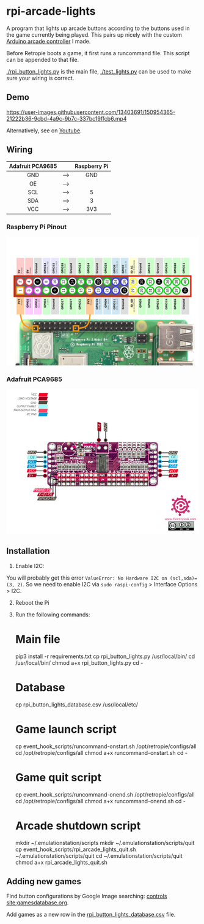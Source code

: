 # rpi-arcade-lights

A program that lights up arcade buttons according to the buttons used in the game currently being played. This pairs up nicely with the custom [Arduino arcade controller](https://github.com/IgniparousTempest/rpi-arcade-controller-pro-micro) I made.

Before Retropie boots a game, it first runs a runcommand file. This script can be appended to that file.

[./rpi_button_lights.py](./rpi_button_lights.py) is the main file, [./test_lights.py](./test_lights.py) can be used to make sure your wiring is correct.

## Demo

https://user-images.githubusercontent.com/13403691/150954365-21222b36-9cbd-4a9c-9b7c-337bc19ffcb6.mp4

Alternatively, see on [Youtube](https://www.youtube.com/watch?v=wDSLc2lCGLs).


## Wiring

Adafruit PCA9685   |     |  Raspberry Pi
:-----------------:|:---:|:---------------:
GND                | --> | GND
OE                 | --> | 
SCL                | --> | 5
SDA                | --> | 3
VCC                | --> | 3V3

### Raspberry Pi Pinout

![](docs/Raspberry-Pi-GPIO-Header-with-Photo.png)

### Adafruit PCA9685

![](docs/PCA9685-Pinout.jpg)

## Installation

1. Enable I2C:

You will probably get this error `ValueError: No Hardware I2C on (scl,sda)=(3, 2)`. So we need to enable I2C via `sudo raspi-config` > Interface Options > I2C.

2. Reboot the Pi
3. Run the following commands:


    # Main file
    pip3 install -r requirements.txt
    cp rpi_button_lights.py /usr/local/bin/
    cd /usr/local/bin/
    chmod a+x rpi_button_lights.py
    cd -
    
    # Database
    cp rpi_button_lights_database.csv /usr/local/etc/
    
    # Game launch script
    cp event_hook_scripts/runcommand-onstart.sh /opt/retropie/configs/all
    cd /opt/retropie/configs/all
    chmod a+x runcommand-onstart.sh
    cd -
    
    # Game quit script
    cp event_hook_scripts/runcommand-onend.sh /opt/retropie/configs/all
    cd /opt/retropie/configs/all
    chmod a+x runcommand-onend.sh
    cd -
    
    # Arcade shutdown script
    mkdir ~/.emulationstation/scripts
    mkdir ~/.emulationstation/scripts/quit
    cp event_hook_scripts/rpi_arcade_lights_quit.sh ~/.emulationstation/scripts/quit
    cd ~/.emulationstation/scripts/quit
    chmod a+x rpi_arcade_lights_quit.sh

## Adding new games

Find button configurations by Google Image searching: [<game name> controls site:gamesdatabase.org](https://www.google.com/search?tbm=isch&q=pole%20position%20controls%20site:gamesdatabase.org).

Add games as a new row in the [rpi_button_lights_database.csv](rpi_button_lights_database.csv) file.
